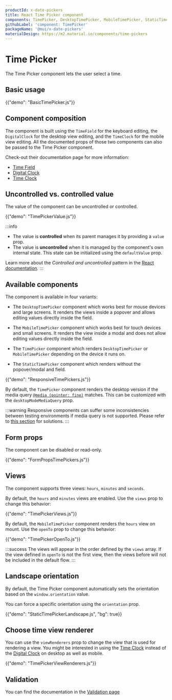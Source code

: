 ```yaml
---
productId: x-date-pickers
title: React Time Picker component
components: TimePicker, DesktopTimePicker, MobileTimePicker, StaticTimePicker
githubLabel: 'component: TimePicker'
packageName: '@mui/x-date-pickers'
materialDesign: https://m2.material.io/components/time-pickers
---
```


# Time Picker

<p class="description">The Time Picker component lets the user select a time.</p>

## Basic usage

{{"demo": "BasicTimePicker.js"}}

## Component composition

The component is built using the `TimeField` for the keyboard editing, the `DigitalClock` for the desktop view editing, and the `TimeClock` for the mobile view editing.
All the documented props of those two components can also be passed to the Time Picker component.

Check-out their documentation page for more information:

- [Time Field](/x/react-date-pickers/time-field/)
- [Digital Clock](/x/react-date-pickers/digital-clock/)
- [Time Clock](/x/react-date-pickers/time-clock/)

## Uncontrolled vs. controlled value

The value of the component can be uncontrolled or controlled.

{{"demo": "TimePickerValue.js"}}

:::info

- The value is **controlled** when its parent manages it by providing a `value` prop.
- The value is **uncontrolled** when it is managed by the component's own internal state. This state can be initialized using the `defaultValue` prop.

Learn more about the _Controlled and uncontrolled_ pattern in the [React documentation](https://react.dev/learn/sharing-state-between-components#controlled-and-uncontrolled-components).
:::

## Available components

The component is available in four variants:

- The `DesktopTimePicker` component which works best for mouse devices and large screens.
  It renders the views inside a popover and allows editing values directly inside the field.

- The `MobileTimePicker` component which works best for touch devices and small screens.
  It renders the view inside a modal and does not allow editing values directly inside the field.

- The `TimePicker` component which renders `DesktopTimePicker` or `MobileTimePicker` depending on the device it runs on.

- The `StaticTimePicker` component which renders without the popover/modal and field.

{{"demo": "ResponsiveTimePickers.js"}}

By default, the `TimePicker` component renders the desktop version if the media query [`@media (pointer: fine)`](https://developer.mozilla.org/en-US/docs/Web/CSS/@media/pointer) matches.
This can be customized with the `desktopModeMediaQuery` prop.

:::warning
Responsive components can suffer some inconsistencies between testing environments if media query is not supported.
Please refer to [this section](/x/react-date-pickers/base-concepts/#testing-caveats) for solutions.
:::

## Form props

The component can be disabled or read-only.

{{"demo": "FormPropsTimePickers.js"}}

## Views

The component supports three views: `hours`, `minutes` and `seconds`.

By default, the `hours` and `minutes` views are enabled.
Use the `views` prop to change this behavior:

{{"demo": "TimePickerViews.js"}}

By default, the `MobileTimePicker` component renders the `hours` view on mount.
Use the `openTo` prop to change this behavior:

{{"demo": "TimePickerOpenTo.js"}}

:::success
The views will appear in the order defined by the `views` array.
If the view defined in `openTo` is not the first view, then the views before will not be included in the default flow.
:::

## Landscape orientation

By default, the Time Picker component automatically sets the orientation based on the `window.orientation` value.

You can force a specific orientation using the `orientation` prop.

{{"demo": "StaticTimePickerLandscape.js", "bg": true}}

## Choose time view renderer

You can use the `viewRenderers` prop to change the view that is used for rendering a view.
You might be interested in using the [Time Clock](/x/react-date-pickers/time-clock/) instead of the [Digital Clock](/x/react-date-pickers/digital-clock/) on desktop as well as mobile.

{{"demo": "TimePickerViewRenderers.js"}}

## Validation

You can find the documentation in the [Validation page](/x/react-date-pickers/validation/)
